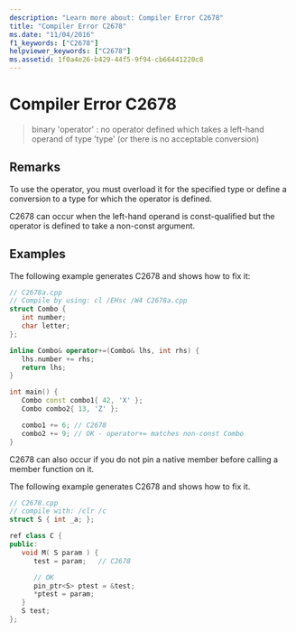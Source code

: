 ```yaml
---
description: "Learn more about: Compiler Error C2678"
title: "Compiler Error C2678"
ms.date: "11/04/2016"
f1_keywords: ["C2678"]
helpviewer_keywords: ["C2678"]
ms.assetid: 1f0a4e26-b429-44f5-9f94-cb66441220c8
---
```

# Compiler Error C2678

> binary 'operator' : no operator defined which takes a left-hand operand of type 'type' (or there is no acceptable conversion)

## Remarks

To use the operator, you must overload it for the specified type or define a conversion to a type for which the operator is defined.

C2678 can occur when the left-hand operand is const-qualified but the operator is defined to take a non-const argument.

## Examples

The following example generates C2678 and shows how to fix it:

```cpp
// C2678a.cpp
// Compile by using: cl /EHsc /W4 C2678a.cpp
struct Combo {
   int number;
   char letter;
};

inline Combo& operator+=(Combo& lhs, int rhs) {
   lhs.number += rhs;
   return lhs;
}

int main() {
   Combo const combo1{ 42, 'X' };
   Combo combo2{ 13, 'Z' };

   combo1 += 6; // C2678
   combo2 += 9; // OK - operator+= matches non-const Combo
}
```

C2678 can also occur if you do not pin a native member before calling a member function on it.

The following example generates C2678 and shows how to fix it.

```cpp
// C2678.cpp
// compile with: /clr /c
struct S { int _a; };

ref class C {
public:
   void M( S param ) {
      test = param;   // C2678

      // OK
      pin_ptr<S> ptest = &test;
      *ptest = param;
   }
   S test;
};
```

